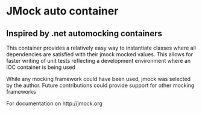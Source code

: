 <h1>JMock auto container</h1>
<h2>Inspired by .net automocking containers</h2>

<p>This container provides a relatively easy way to instantiate classes
where all dependencies are satisfied with their jmock mocked values.
This allows for faster writing of unit tests reflecting a development
environment where an IOC container is being used</p>

<p>While any mocking framework could have been used, jmock was selected
by the author.  Future contributions could provide support for other
mocking frameworks</p>

<p>For documentation on http://jmock.org</p>

